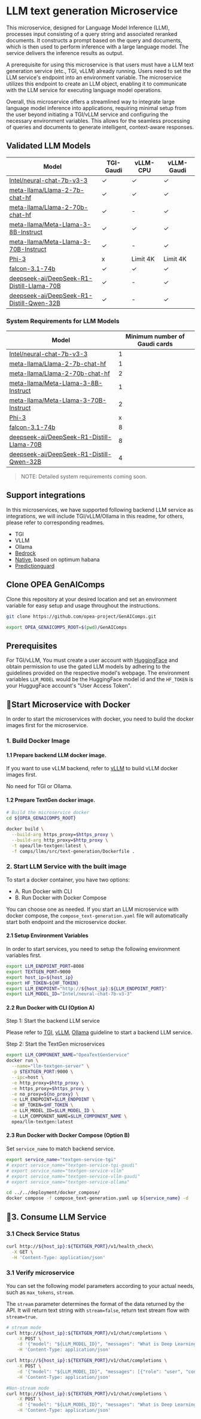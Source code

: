 # LLM text generation Microservice

This microservice, designed for Language Model Inference (LLM), processes input consisting of a query string and associated reranked documents. It constructs a prompt based on the query and documents, which is then used to perform inference with a large language model. The service delivers the inference results as output.

A prerequisite for using this microservice is that users must have a LLM text generation service (etc., TGI, vLLM) already running. Users need to set the LLM service's endpoint into an environment variable. The microservice utilizes this endpoint to create an LLM object, enabling it to communicate with the LLM service for executing language model operations.

Overall, this microservice offers a streamlined way to integrate large language model inference into applications, requiring minimal setup from the user beyond initiating a TGI/vLLM service and configuring the necessary environment variables. This allows for the seamless processing of queries and documents to generate intelligent, context-aware responses.

## Validated LLM Models

| Model                                       | TGI-Gaudi | vLLM-CPU | vLLM-Gaudi |
| ------------------------------------------- | --------- | -------- | ---------- |
| [Intel/neural-chat-7b-v3-3]                 | ✓         | ✓        | ✓          |
| [meta-llama/Llama-2-7b-chat-hf]             | ✓         | ✓        | ✓          |
| [meta-llama/Llama-2-70b-chat-hf]            | ✓         | -        | ✓          |
| [meta-llama/Meta-Llama-3-8B-Instruct]       | ✓         | ✓        | ✓          |
| [meta-llama/Meta-Llama-3-70B-Instruct]      | ✓         | -        | ✓          |
| [Phi-3]                                     | x         | Limit 4K | Limit 4K   |
| [falcon-3.1-74b]                            | ✓         | ✓        | ✓         |
| [deepseek-ai/DeepSeek-R1-Distill-Llama-70B] | ✓         | -        | ✓          |
| [deepseek-ai/DeepSeek-R1-Distill-Qwen-32B]  | ✓         | -        | ✓          |

### System Requirements for LLM Models

| Model                                       | Minimum number of Gaudi cards |
| ------------------------------------------- | ----------------------------- |
| [Intel/neural-chat-7b-v3-3]                 | 1                             |
| [meta-llama/Llama-2-7b-chat-hf]             | 1                             |
| [meta-llama/Llama-2-70b-chat-hf]            | 2                             |
| [meta-llama/Meta-Llama-3-8B-Instruct]       | 1                             |
| [meta-llama/Meta-Llama-3-70B-Instruct]      | 2                             |
| [Phi-3]                                     | x                             |
| [falcon-3.1-74b]                            | 8                             |
| [deepseek-ai/DeepSeek-R1-Distill-Llama-70B] | 8                             |
| [deepseek-ai/DeepSeek-R1-Distill-Qwen-32B]  | 4                             |

> NOTE: Detailed system requirements coming soon.

## Support integrations

In this microservices, we have supported following backend LLM service as integrations, we will include TGI/vLLM/Ollama in this readme, for others, please refer to corresponding readmes.

- TGI
- VLLM
- Ollama
- [Bedrock](./README_bedrock.md)
- [Native](./README_native.md), based on optimum habana
- [Predictionguard](./README_predictionguard.md)

## Clone OPEA GenAIComps

Clone this repository at your desired location and set an environment variable for easy setup and usage throughout the instructions.

```bash
git clone https://github.com/opea-project/GenAIComps.git

export OPEA_GENAICOMPS_ROOT=$(pwd)/GenAIComps
```

## Prerequisites

For TGI/vLLM, You must create a user account with [HuggingFace] and obtain permission to use the gated LLM models by adhering to the guidelines provided on the respective model's webpage. The environment variables `LLM_MODEL` would be the HuggingFace model id and the `HF_TOKEN` is your HuggugFace account's "User Access Token".

## 🚀Start Microservice with Docker

In order to start the microservices with docker, you need to build the docker images first for the microservice.

### 1. Build Docker Image

#### 1.1 Prepare backend LLM docker image.

If you want to use vLLM backend, refer to [vLLM](../../../third_parties/vllm/) to build vLLM docker images first.

No need for TGI or Ollama.

#### 1.2 Prepare TextGen docker image.

```bash
# Build the microservice docker
cd ${OPEA_GENAICOMPS_ROOT}

docker build \
  --build-arg https_proxy=$https_proxy \
  --build-arg http_proxy=$http_proxy \
  -t opea/llm-textgen:latest \
  -f comps/llms/src/text-generation/Dockerfile .
```

### 2. Start LLM Service with the built image

To start a docker container, you have two options:

- A. Run Docker with CLI
- B. Run Docker with Docker Compose

You can choose one as needed. If you start an LLM microservice with docker compose, the `compose_text-generation.yaml` file will automatically start both endpoint and the microservice docker.

#### 2.1 Setup Environment Variables

In order to start services, you need to setup the following environment variables first.

```bash
export LLM_ENDPOINT_PORT=8008
export TEXTGEN_PORT=9000
export host_ip=${host_ip}
export HF_TOKEN=${HF_TOKEN}
export LLM_ENDPOINT="http://${host_ip}:${LLM_ENDPOINT_PORT}"
export LLM_MODEL_ID="Intel/neural-chat-7b-v3-3"
```

#### 2.2 Run Docker with CLI (Option A)

Step 1: Start the backend LLM service

Please refer to [TGI](../../../third_parties/tgi/), [vLLM](../../../third_parties/vllm/), [Ollama](../../../third_parties/ollama/) guideline to start a backend LLM service.

Step 2: Start the TextGen microservices

```bash
export LLM_COMPONENT_NAME="OpeaTextGenService"
docker run \
  --name="llm-textgen-server" \
  -p $TEXTGEN_PORT:9000 \
  --ipc=host \
  -e http_proxy=$http_proxy \
  -e https_proxy=$https_proxy \
  -e no_proxy=${no_proxy} \
  -e LLM_ENDPOINT=$LLM_ENDPOINT \
  -e HF_TOKEN=$HF_TOKEN \
  -e LLM_MODEL_ID=$LLM_MODEL_ID \
  -e LLM_COMPONENT_NAME=$LLM_COMPONENT_NAME \
  opea/llm-textgen:latest
```

#### 2.3 Run Docker with Docker Compose (Option B)

Set `service_name` to match backend service.

```bash
export service_name="textgen-service-tgi"
# export service_name="textgen-service-tgi-gaudi"
# export service_name="textgen-service-vllm"
# export service_name="textgen-service-vllm-gaudi"
# export service_name="textgen-service-ollama"

cd ../../deployment/docker_compose/
docker compose -f compose_text-generation.yaml up ${service_name} -d
```

## 🚀3. Consume LLM Service

### 3.1 Check Service Status

```bash
curl http://${host_ip}:${TEXTGEN_PORT}/v1/health_check\
  -X GET \
  -H 'Content-Type: application/json'
```

### 3.1 Verify microservice

You can set the following model parameters according to your actual needs, such as `max_tokens`, `stream`.

The `stream` parameter determines the format of the data returned by the API. It will return text string with `stream=false`, return text stream flow with `stream=true`.

```bash
# stream mode
curl http://${host_ip}:${TEXTGEN_PORT}/v1/chat/completions \
    -X POST \
    -d '{"model": "${LLM_MODEL_ID}", "messages": "What is Deep Learning?", "max_tokens":17}' \
    -H 'Content-Type: application/json'

curl http://${host_ip}:${TEXTGEN_PORT}/v1/chat/completions \
    -X POST \
    -d '{"model": "${LLM_MODEL_ID}", "messages": [{"role": "user", "content": "What is Deep Learning?"}], "max_tokens":17}' \
    -H 'Content-Type: application/json'

#Non-stream mode
curl http://${host_ip}:${TEXTGEN_PORT}/v1/chat/completions \
    -X POST \
    -d '{"model": "${LLM_MODEL_ID}", "messages": "What is Deep Learning?", "max_tokens":17, "stream":false}' \
    -H 'Content-Type: application/json'
```

<!--Below are links used in these document. They are not rendered: -->

[Intel/neural-chat-7b-v3-3]: https://huggingface.co/Intel/neural-chat-7b-v3-3
[meta-llama/Llama-2-7b-chat-hf]: https://huggingface.co/meta-llama/Llama-2-7b-chat-hf
[meta-llama/Llama-2-70b-chat-hf]: https://huggingface.co/meta-llama/Llama-2-70b-chat-hf
[meta-llama/Meta-Llama-3-8B-Instruct]: https://huggingface.co/meta-llama/Meta-Llama-3-8B-Instruct
[meta-llama/Meta-Llama-3-70B-Instruct]: https://huggingface.co/meta-llama/Meta-Llama-3-70B-Instruct
[Phi-3]: https://huggingface.co/collections/microsoft/phi-3-6626e15e9585a200d2d761e3
[falcon-3.1-74b]: https://huggingface.co
[HuggingFace]: https://huggingface.co/
[deepseek-ai/DeepSeek-R1-Distill-Llama-70B]: https://huggingface.co/deepseek-ai/DeepSeek-R1-Distill-Llama-70B
[deepseek-ai/DeepSeek-R1-Distill-Qwen-32B]: https://huggingface.co/deepseek-ai/DeepSeek-R1-Distill-Qwen-32B
